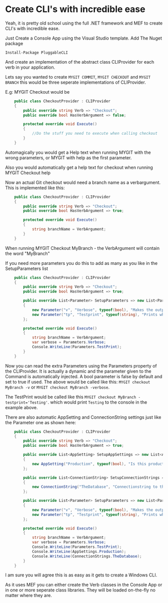 # Create CLI's with incredible ease

Yeah, it is pretty old school using the full .NET framework and MEF to create CLI's with incredible ease.

Just Create a Console App using the Visual Studio template. Add The Nuget package

```
Install-Package PluggableCLI
```

And create an implementation of the abstract class CLIProvider for each verb in your application.

Lets say you wanted to create `MYGIT COMMIT`, `MYGIT CHECKOUT` and `MYGIT BRANCH` this would be three seperate implementations of CLIProvider.

E.g: MYGIT Checkout would be

``` csharp
    public class CheckoutProvider : CLIProvider
    {
        public override string Verb => "Checkout";
        public override bool HasVerbArgument => false;

        protected override void Execute()
        {
        	//Do the stuff you need to execute when calling checkout
        }
    }
```

Automagically you would get a Help text when running MYGIT with the wrong parameters, or MYGIT with help as the first parameter.

Also you would automatically get a help text for checkout when running MYGIT Checkout help

Now an actual Git checkout would need a branch name as a verbargument. This is implemented like this:


``` csharp
    public class CheckoutProvider : CLIProvider
    {
        public override string Verb => "Checkout";
        public override bool HasVerbArgument => true;

        protected override void Execute()
        {
        	string branchName = VerbArgument;
        }
    }
```

When running MYGIT Checkout MyBranch - the VerbArgument will contain the word "MyBranch"

If you need more parameters you do this to add as many as you like in the SetupParameters list

``` csharp
    public class CheckoutProvider : CLIProvider
    {
        public override string Verb => "Checkout";
        public override bool HasVerbArgument => true;

        public override List<Parameter> SetupParameters => new List<Parameter>
        {
            new Parameter("v", "Verbose", typeof(bool), "Makes the output verbose"),
            new Parameter("tp", "Testprint", typeof(string), "Prints what ever value is provided to testprint")
        };

        protected override void Execute()
        {
        	string branchName = VerbArgument;
        	var verbose = Parameters.Verbose;
        	Console.WriteLine(Parameters.TestPrint);
        }
    }
```

Now you can read the extra Parameters using the Parameters property of the CLIProvider. It is actually a dynamic and the parameter given to the Command is automatically injected. A bool parameter is false by default and set to true if used. The above would be called like this: `MYGIT checkout MyBranch -v` or `MYGIT checkout MyBranch -verbose`.

The TestPrint would be called like this `MYGIT checkout MyBranch -testprint='Testing'`. which would print `Testing`  to the console in the example above.

There are also automatic AppSetting and ConnectionString settings just like the Parameter one as shown here:

``` csharp
    public class CheckoutProvider : CLIProvider
    {
        public override string Verb => "Checkout";
        public override bool HasVerbArgument => true;

        public override List<AppSetting> SetupAppSettings => new List<AppSetting>
        {
            new AppSetting("Production", typeof(bool), "Is this production")
        };

        public override List<ConnectionString> SetupConnectionStrings => new List<ConnectionString>
        {
            new ConnectionString("TheDatabase", "Connectionstring to the database")
        };

        public override List<Parameter> SetupParameters => new List<Parameter>
        {
            new Parameter("v", "Verbose", typeof(bool), "Makes the output verbose"),
            new Parameter("tp", "Testprint", typeof(string), "Prints what ever value is provided to testprint")
        };

        protected override void Execute()
        {
        	string branchName = VerbArgument;
        	var verbose = Parameters.Verbose;
        	Console.WriteLine(Parameters.TestPrint);
        	Console.WriteLine(AppSettings.Production);
        	Console.WriteLine(ConnectionStrings.TheDatabase);
        }
    }
```

I am sure you will agree this is as easy as it gets to create a Windows CLI.

As it uses MEF you can either create the Verb classes in the Console App or in one or more seperate class libraries. They will be loaded on-the-fly no matter where they are.